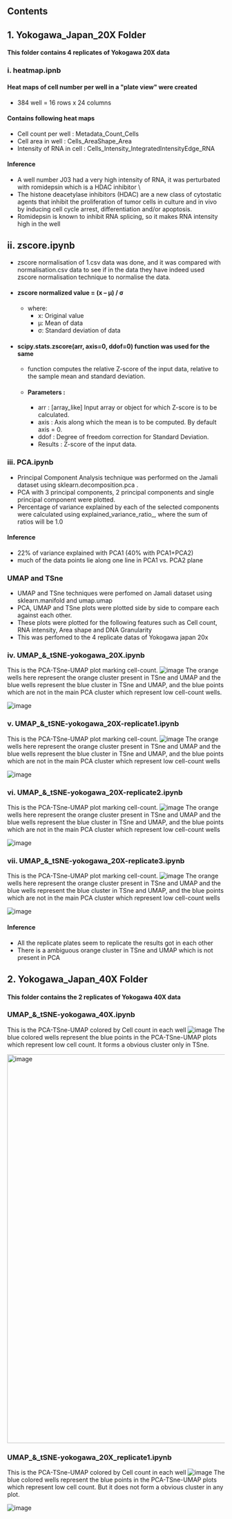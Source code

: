 ## Contents 
## 1. Yokogawa_Japan_20X Folder
#### This folder contains 4 replicates of Yokogawa 20X data

### i.   heatmap.ipnb 
#### Heat maps of cell number per well in a "plate view" were created 
- 384 well = 16 rows x 24 columns
    
#### Contains following heat maps 
-  Cell count per well : Metadata_Count_Cells
- Cell area in well : Cells_AreaShape_Area
- Intensity of RNA in cell : Cells_Intensity_IntegratedIntensityEdge_RNA

#### Inference 
* A well number J03 had a very high intensity of RNA, it was perturbated with romidepsin which is a HDAC inhibitor \
* The histone deacetylase inhibitors (HDAC) are a new class of cytostatic agents that inhibit the proliferation of tumor cells in culture and in vivo by inducing cell cycle arrest, differentiation and/or apoptosis.
* Romidepsin is known to inhibit RNA splicing, so it makes RNA intensity high in the well 

## ii. zscore.ipynb 
* zscore normalisation of 1.csv data was done, and it was compared with normalisation.csv data to see if in the data they have indeed used zscore normalisation technique to normalise the data. 
* #### zscore normalized value = (x – μ) / σ
    * where:
        * x: Original value
        * μ: Mean of data
        * σ: Standard deviation of data
* #### scipy.stats.zscore(arr, axis=0, ddof=0) function was used for the same
    * function computes the relative Z-score of the input data, relative to the sample mean and standard deviation.
    * #### Parameters :
        * arr : [array_like] Input array or object for which Z-score is to be calculated.
        * axis : Axis along which the mean is to be computed. By default axis = 0.
        * ddof : Degree of freedom correction for Standard Deviation.
        * Results : Z-score of the input data.

### iii. PCA.ipynb 
* Principal Component Analysis technique was performed on the Jamali dataset using sklearn.decomposition.pca . 
* PCA with 3 principal components, 2 principal components and single principal component were plotted. 
* Percentage of variance explained by each of the selected components were calculated using explained_variance_ratio_, where the sum of ratios will be 1.0 
#### Inference 
* 22% of variance explained with PCA1 (40% with PCA1+PCA2)
* much of the data points lie along one line in PCA1 vs. PCA2 plane

### UMAP and TSne 
* UMAP and TSne techniques were perfomed on Jamali dataset using sklearn.manifold and umap.umap 
* PCA, UMAP and TSne plots were plotted side by side to compare each against each other. 
* These plots were plotted for the following features such as Cell count, RNA intensity, Area shape and DNA Granularity
* This was perfomed to the 4 replicate datas of Yokogawa japan 20x 


### iv. UMAP_&_tSNE-yokogawa_20X.ipynb
This is the PCA-TSne-UMAP plot marking cell-count. 
![image](https://user-images.githubusercontent.com/127401579/233843805-94c11794-c2c6-48e4-bc21-0792a40496bf.png)
The orange wells here represent the orange cluster present in TSne and UMAP and the blue wells represent the blue cluster in TSne and UMAP, and the blue points which are not in the main PCA cluster which represent low cell-count wells.

![image](https://user-images.githubusercontent.com/127401579/233844414-03a9dda4-e107-4d92-a178-cbea403f0781.png)

### v. UMAP_&_tSNE-yokogawa_20X-replicate1.ipynb
This is the PCA-TSne-UMAP plot marking cell-count. 
![image](https://user-images.githubusercontent.com/127401579/233843827-48d49fd6-06b2-457d-b245-e48e49254963.png)
The orange wells here represent the orange cluster present in TSne and UMAP and the blue wells represent the blue cluster in TSne and UMAP, and the blue points which are not in the main PCA cluster which represent low cell-count wells

![image](https://user-images.githubusercontent.com/127401579/233846708-449cf94e-c39e-417b-8e70-500f62ed9554.png)

### vi. UMAP_&_tSNE-yokogawa_20X-replicate2.ipynb
This is the PCA-TSne-UMAP plot marking cell-count.
![image](https://user-images.githubusercontent.com/127401579/233843853-507c899c-71af-4aea-97af-7cdb743eeaa9.png)
The orange wells here represent the orange cluster present in TSne and UMAP and the blue wells represent the blue cluster in TSne and UMAP, and the blue points which are not in the main PCA cluster which represent low cell-count wells

![image](https://user-images.githubusercontent.com/127401579/233847245-7c88e0b8-c85b-486a-aeeb-d0cc0a7a0025.png)

### vii. UMAP_&_tSNE-yokogawa_20X-replicate3.ipynb
This is the PCA-TSne-UMAP plot marking cell-count.
![image](https://user-images.githubusercontent.com/127401579/233843864-62be1ce6-288b-40b8-99da-fb3f8fd74e29.png)
The orange wells here represent the orange cluster present in TSne and UMAP and the blue wells represent the blue cluster in TSne and UMAP, and the blue points which are not in the main PCA cluster which represent low cell-count wells

![image](https://user-images.githubusercontent.com/127401579/233850788-b042176b-1a4d-4964-8e13-00472a35ee1c.png)

#### Inference 
* All the replicate plates seem to replicate the results got in each other 
* There is a ambiguous orange cluster in TSne and UMAP which is not present in PCA

## 2. Yokogawa_Japan_40X Folder 
#### This folder contains the 2 replicates of Yokogawa 40X data 

### UMAP_&_tSNE-yokogawa_40X.ipynb
This is the PCA-TSne-UMAP colored by Cell count in each well
![image](https://github.com/BharathiVeerasankar/Exploring-High-dimensional-Cell-painting-data/assets/127401579/5b118b89-4265-4bcf-9952-da7e8e2c1d94)
The blue colored wells represent the blue points in the PCA-TSne-UMAP plots which represent low cell count. It forms a obvious cluster only in TSne. 

<img width="898" alt="image" src="https://github.com/BharathiVeerasankar/Exploring-High-dimensional-Cell-painting-data/assets/127401579/8767c279-b14b-4129-ba85-758344119e59">

### UMAP_&_tSNE-yokogawa_20X_replicate1.ipynb
This is the PCA-TSne-UMAP colored by Cell count in each well
![image](https://github.com/BharathiVeerasankar/Exploring-High-dimensional-Cell-painting-data/assets/127401579/7210fa35-d1d4-4385-a0ec-bbf19eca15fa)
The blue colored wells represent the blue points in the PCA-TSne-UMAP plots which represent low cell count. But it does not form a obvious cluster in any plot. 

![image](https://github.com/BharathiVeerasankar/Exploring-High-dimensional-Cell-painting-data/assets/127401579/0b158a5c-3e69-4195-96f4-af322cc2cb92)
